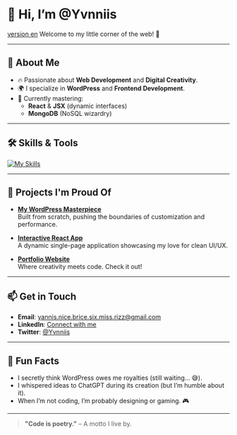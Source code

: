 # 👋 Hi, I’m @Yvnniis
[version en](fr.md)
Welcome to my little corner of the web! 🚀

---

## 👀 About Me

- 🔥 Passionate about **Web Development** and **Digital Creativity**.
- 🌍 I specialize in **WordPress** and **Frontend Development**.
- 🌱 Currently mastering:
  - **React** & **JSX** (dynamic interfaces)
  - **MongoDB** (NoSQL wizardry)

---

## 🛠️ Skills & Tools

[![My Skills](https://skillicons.dev/icons?i=js,html,css,javascript,next,php,react,node)](https://skillicons.dev)

---

## 🚀 Projects I'm Proud Of

- **[My WordPress Masterpiece](https://github.com/Yvnniis/my-wordpress-project)**  
  Built from scratch, pushing the boundaries of customization and performance.

- **[Interactive React App](https://github.com/Yvnniis/react-app)**  
  A dynamic single-page application showcasing my love for clean UI/UX.

- **[Portfolio Website](https://yvnniis.dev)**  
  Where creativity meets code. Check it out!

---

## 📫 Get in Touch

- **Email**: [yannis.nice.brice.six.miss.rizz@gmail.com](mailto:yannis.nice.brice.six.miss.rizz@gmail.com)  
- **LinkedIn**: [Connect with me](https://linkedin.com/in/your-profile)  
- **Twitter**: [@Yvnniis](https://twitter.com/your-profile)  

---

## 🌟 Fun Facts

- I secretly think WordPress owes me royalties (still waiting… 😅).  
- I whispered ideas to ChatGPT during its creation (but I’m humble about it).  
- When I’m not coding, I’m probably designing or gaming. 🎮

---

> **"Code is poetry."** – A motto I live by.
